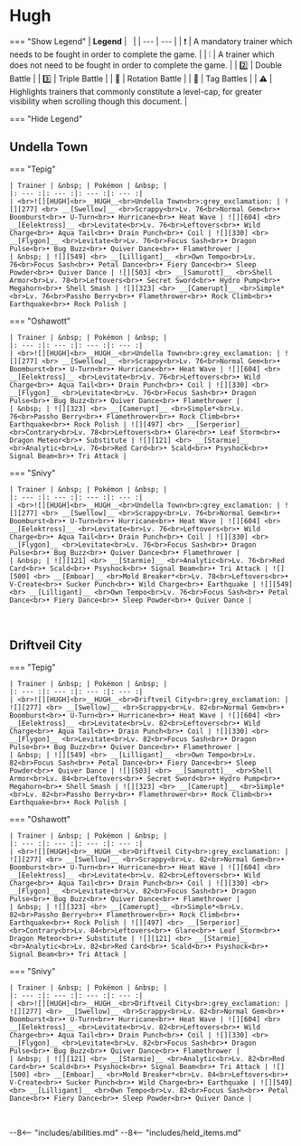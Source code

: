 # Hugh

=== "Show Legend"
    | __Legend__ | &nbsp; |
    | --- | --- |
    | :exclamation: | A mandatory trainer which needs to be fought in order to complete the game. |
    | :grey_exclamation: | A trainer which does not need to be fought in order to complete the game. |
    | :two:  | Double Battle | 
    |  :three:  | Triple Battle |
    | :arrows_counterclockwise:  | Rotation Battle |
    | :handshake: | Tag Battles |
    | :warning: | Highlights trainers that commonly constitute a level-cap, for greater visibility when scrolling though this document. |

=== "Hide Legend"
&nbsp;


## Undella Town 

=== "Tepig"

    | Trainer | &nbsp; | Pokémon | &nbsp; |
    |: --- :|: --- :|: --- :|: --- :|
    | <br>![][HUGH]<br>__HUGH__<br>Undella Town<br>:grey_exclamation: | ![][277] <br> __[Swellow]__ <br>Scrappy<br>Lv. 76<br>Normal Gem<br>• Boomburst<br>• U-Turn<br>• Hurricane<br>• Heat Wave | ![][604] <br> __[Eelektross]__ <br>Levitate<br>Lv. 76<br>Leftovers<br>• Wild Charge<br>• Aqua Tail<br>• Drain Punch<br>• Coil | ![][330] <br> __[Flygon]__ <br>Levitate<br>Lv. 76<br>Focus Sash<br>• Dragon Pulse<br>• Bug Buzz<br>• Quiver Dance<br>• Flamethrower |
    | &nbsp; | ![][549] <br> __[Lilligant]__ <br>Own Tempo<br>Lv. 76<br>Focus Sash<br>• Petal Dance<br>• Fiery Dance<br>• Sleep Powder<br>• Quiver Dance | ![][503] <br> __[Samurott]__ <br>Shell Armor<br>Lv. 78<br>Leftovers<br>• Secret Sword<br>• Hydro Pump<br>• Megahorn<br>• Shell Smash | ![][323] <br> __[Camerupt]__ <br>Simple*<br>Lv. 76<br>Passho Berry<br>• Flamethrower<br>• Rock Climb<br>• Earthquake<br>• Rock Polish |
    
=== "Oshawott"

    | Trainer | &nbsp; | Pokémon | &nbsp; |
    |: --- :|: --- :|: --- :|: --- :|
    | <br>![][HUGH]<br>__HUGH__<br>Undella Town<br>:grey_exclamation: | ![][277] <br> __[Swellow]__ <br>Scrappy<br>Lv. 76<br>Normal Gem<br>• Boomburst<br>• U-Turn<br>• Hurricane<br>• Heat Wave | ![][604] <br> __[Eelektross]__ <br>Levitate<br>Lv. 76<br>Leftovers<br>• Wild Charge<br>• Aqua Tail<br>• Drain Punch<br>• Coil | ![][330] <br> __[Flygon]__ <br>Levitate<br>Lv. 76<br>Focus Sash<br>• Dragon Pulse<br>• Bug Buzz<br>• Quiver Dance<br>• Flamethrower |
    | &nbsp; | ![][323] <br> __[Camerupt]__ <br>Simple*<br>Lv. 76<br>Passho Berry<br>• Flamethrower<br>• Rock Climb<br>• Earthquake<br>• Rock Polish | ![][497] <br> __[Serperior]__ <br>Contrary<br>Lv. 78<br>Leftovers<br>• Glare<br>• Leaf Storm<br>• Dragon Meteor<br>• Substitute | ![][121] <br> __[Starmie]__ <br>Analytic<br>Lv. 76<br>Red Card<br>• Scald<br>• Psyshock<br>• Signal Beam<br>• Tri Attack |
    
=== "Snivy"

    | Trainer | &nbsp; | Pokémon | &nbsp; |
    |: --- :|: --- :|: --- :|: --- :|
    | <br>![][HUGH]<br>__HUGH__<br>Undella Town<br>:grey_exclamation: | ![][277] <br> __[Swellow]__ <br>Scrappy<br>Lv. 76<br>Normal Gem<br>• Boomburst<br>• U-Turn<br>• Hurricane<br>• Heat Wave | ![][604] <br> __[Eelektross]__ <br>Levitate<br>Lv. 76<br>Leftovers<br>• Wild Charge<br>• Aqua Tail<br>• Drain Punch<br>• Coil | ![][330] <br> __[Flygon]__ <br>Levitate<br>Lv. 76<br>Focus Sash<br>• Dragon Pulse<br>• Bug Buzz<br>• Quiver Dance<br>• Flamethrower |
    | &nbsp; | ![][121] <br> __[Starmie]__ <br>Analytic<br>Lv. 76<br>Red Card<br>• Scald<br>• Psyshock<br>• Signal Beam<br>• Tri Attack | ![][500] <br> __[Emboar]__ <br>Mold Breaker*<br>Lv. 78<br>Leftovers<br>• V-Create<br>• Sucker Punch<br>• Wild Charge<br>• Earthquake | ![][549] <br> __[Lilligant]__ <br>Own Tempo<br>Lv. 76<br>Focus Sash<br>• Petal Dance<br>• Fiery Dance<br>• Sleep Powder<br>• Quiver Dance |
    
&nbsp;



## Driftveil City

=== "Tepig"

    | Trainer | &nbsp; | Pokémon | &nbsp; |
    |: --- :|: --- :|: --- :|: --- :|
    | <br>![][HUGH]<br>__HUGH__<br>Driftveil City<br>:grey_exclamation: | ![][277] <br> __[Swellow]__ <br>Scrappy<br>Lv. 82<br>Normal Gem<br>• Boomburst<br>• U-Turn<br>• Hurricane<br>• Heat Wave | ![][604] <br> __[Eelektross]__ <br>Levitate<br>Lv. 82<br>Leftovers<br>• Wild Charge<br>• Aqua Tail<br>• Drain Punch<br>• Coil | ![][330] <br> __[Flygon]__ <br>Levitate<br>Lv. 82<br>Focus Sash<br>• Dragon Pulse<br>• Bug Buzz<br>• Quiver Dance<br>• Flamethrower |
    | &nbsp; | ![][549] <br> __[Lilligant]__ <br>Own Tempo<br>Lv. 82<br>Focus Sash<br>• Petal Dance<br>• Fiery Dance<br>• Sleep Powder<br>• Quiver Dance | ![][503] <br> __[Samurott]__ <br>Shell Armor<br>Lv. 84<br>Leftovers<br>• Secret Sword<br>• Hydro Pump<br>• Megahorn<br>• Shell Smash | ![][323] <br> __[Camerupt]__ <br>Simple*<br>Lv. 82<br>Passho Berry<br>• Flamethrower<br>• Rock Climb<br>• Earthquake<br>• Rock Polish |
    
=== "Oshawott"

    | Trainer | &nbsp; | Pokémon | &nbsp; |
    |: --- :|: --- :|: --- :|: --- :|
    | <br>![][HUGH]<br>__HUGH__<br>Driftveil City<br>:grey_exclamation: | ![][277] <br> __[Swellow]__ <br>Scrappy<br>Lv. 82<br>Normal Gem<br>• Boomburst<br>• U-Turn<br>• Hurricane<br>• Heat Wave | ![][604] <br> __[Eelektross]__ <br>Levitate<br>Lv. 82<br>Leftovers<br>• Wild Charge<br>• Aqua Tail<br>• Drain Punch<br>• Coil | ![][330] <br> __[Flygon]__ <br>Levitate<br>Lv. 82<br>Focus Sash<br>• Dragon Pulse<br>• Bug Buzz<br>• Quiver Dance<br>• Flamethrower |
    | &nbsp; | ![][323] <br> __[Camerupt]__ <br>Simple*<br>Lv. 82<br>Passho Berry<br>• Flamethrower<br>• Rock Climb<br>• Earthquake<br>• Rock Polish | ![][497] <br> __[Serperior]__ <br>Contrary<br>Lv. 84<br>Leftovers<br>• Glare<br>• Leaf Storm<br>• Dragon Meteor<br>• Substitute | ![][121] <br> __[Starmie]__ <br>Analytic<br>Lv. 82<br>Red Card<br>• Scald<br>• Psyshock<br>• Signal Beam<br>• Tri Attack |
    
=== "Snivy"

    | Trainer | &nbsp; | Pokémon | &nbsp; |
    |: --- :|: --- :|: --- :|: --- :|
    | <br>![][HUGH]<br>__HUGH__<br>Driftveil City<br>:grey_exclamation: | ![][277] <br> __[Swellow]__ <br>Scrappy<br>Lv. 82<br>Normal Gem<br>• Boomburst<br>• U-Turn<br>• Hurricane<br>• Heat Wave | ![][604] <br> __[Eelektross]__ <br>Levitate<br>Lv. 82<br>Leftovers<br>• Wild Charge<br>• Aqua Tail<br>• Drain Punch<br>• Coil | ![][330] <br> __[Flygon]__ <br>Levitate<br>Lv. 82<br>Focus Sash<br>• Dragon Pulse<br>• Bug Buzz<br>• Quiver Dance<br>• Flamethrower |
    | &nbsp; | ![][121] <br> __[Starmie]__ <br>Analytic<br>Lv. 82<br>Red Card<br>• Scald<br>• Psyshock<br>• Signal Beam<br>• Tri Attack | ![][500] <br> __[Emboar]__ <br>Mold Breaker*<br>Lv. 84<br>Leftovers<br>• V-Create<br>• Sucker Punch<br>• Wild Charge<br>• Earthquake | ![][549] <br> __[Lilligant]__ <br>Own Tempo<br>Lv. 82<br>Focus Sash<br>• Petal Dance<br>• Fiery Dance<br>• Sleep Powder<br>• Quiver Dance |
    
&nbsp;





--8<-- "includes/abilities.md"
--8<-- "includes/held_items.md"

[HUGH]: ../img/Trainers/Hugh.gif
[277]: ../img/animated/277.gif
[Swellow]: ../pokemons/277/
[604]: ../img/animated/604.gif
[Eelektross]: ../pokemons/604/
[330]: ../img/animated/330.gif
[Flygon]: ../pokemons/330/
[549]: ../img/animated/549.gif
[Lilligant]: ../pokemons/549/
[503]: ../img/animated/503.gif
[Samurott]: ../pokemons/503/
[323]: ../img/animated/323.gif
[Camerupt]: ../pokemons/323/
[497]: ../img/animated/497.gif
[Serperior]: ../pokemons/497/
[121]: ../img/animated/121.gif
[Starmie]: ../pokemons/121/
[500]: ../img/animated/500.gif
[Emboar]: ../pokemons/500/